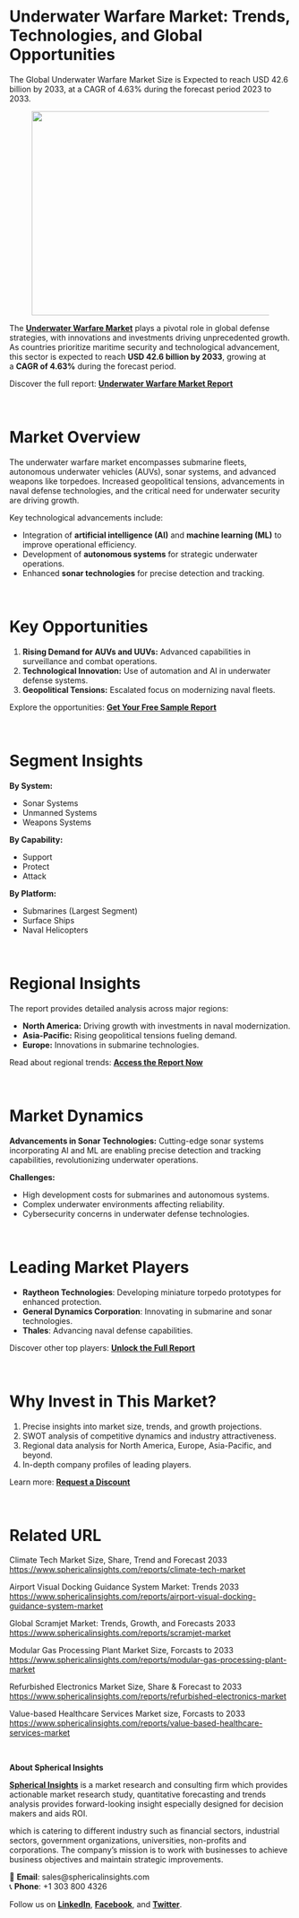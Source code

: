 <h1 id="2571" class="pw-post-title fo fp fq bf fr fs ft fu fv fw fx fy fz ga gb gc gd ge gf gg gh gi gj gk gl gm gn go gp gq bk" data-testid="storyTitle" data-selectable-paragraph="">Underwater Warfare Market: Trends, Technologies, and Global Opportunities</h1>
<div class="fj fk fl fm fn">
<div class="ab cb">
<div class="ci bh ev ew ex ey">
<p id="bc96" class="pw-post-body-paragraph lg lh fq li b lj lk ll lm ln lo lp lq lr ls lt lu lv lw lx ly lz ma mb mc md fj bk" data-selectable-paragraph="">The Global Underwater Warfare Market Size is Expected to reach USD 42.6 billion by 2033, at a CAGR of 4.63% during the forecast period 2023 to 2033.</p>
<figure class="mh mi mj mk ml mm me mf paragraph-image">
<div class="mn mo ed mp bh mq" tabindex="0">
<div class="me mf mg"><picture><source srcset="https://miro.medium.com/v2/resize:fit:640/format:webp/1*qfZlJG_hZ-aIxIW4NtoLNg.jpeg 640w, https://miro.medium.com/v2/resize:fit:720/format:webp/1*qfZlJG_hZ-aIxIW4NtoLNg.jpeg 720w, https://miro.medium.com/v2/resize:fit:750/format:webp/1*qfZlJG_hZ-aIxIW4NtoLNg.jpeg 750w, https://miro.medium.com/v2/resize:fit:786/format:webp/1*qfZlJG_hZ-aIxIW4NtoLNg.jpeg 786w, https://miro.medium.com/v2/resize:fit:828/format:webp/1*qfZlJG_hZ-aIxIW4NtoLNg.jpeg 828w, https://miro.medium.com/v2/resize:fit:1100/format:webp/1*qfZlJG_hZ-aIxIW4NtoLNg.jpeg 1100w, https://miro.medium.com/v2/resize:fit:1400/format:webp/1*qfZlJG_hZ-aIxIW4NtoLNg.jpeg 1400w" type="image/webp" sizes="(min-resolution: 4dppx) and (max-width: 700px) 50vw, (-webkit-min-device-pixel-ratio: 4) and (max-width: 700px) 50vw, (min-resolution: 3dppx) and (max-width: 700px) 67vw, (-webkit-min-device-pixel-ratio: 3) and (max-width: 700px) 65vw, (min-resolution: 2.5dppx) and (max-width: 700px) 80vw, (-webkit-min-device-pixel-ratio: 2.5) and (max-width: 700px) 80vw, (min-resolution: 2dppx) and (max-width: 700px) 100vw, (-webkit-min-device-pixel-ratio: 2) and (max-width: 700px) 100vw, 700px" /><source srcset="https://miro.medium.com/v2/resize:fit:640/1*qfZlJG_hZ-aIxIW4NtoLNg.jpeg 640w, https://miro.medium.com/v2/resize:fit:720/1*qfZlJG_hZ-aIxIW4NtoLNg.jpeg 720w, https://miro.medium.com/v2/resize:fit:750/1*qfZlJG_hZ-aIxIW4NtoLNg.jpeg 750w, https://miro.medium.com/v2/resize:fit:786/1*qfZlJG_hZ-aIxIW4NtoLNg.jpeg 786w, https://miro.medium.com/v2/resize:fit:828/1*qfZlJG_hZ-aIxIW4NtoLNg.jpeg 828w, https://miro.medium.com/v2/resize:fit:1100/1*qfZlJG_hZ-aIxIW4NtoLNg.jpeg 1100w, https://miro.medium.com/v2/resize:fit:1400/1*qfZlJG_hZ-aIxIW4NtoLNg.jpeg 1400w" sizes="(min-resolution: 4dppx) and (max-width: 700px) 50vw, (-webkit-min-device-pixel-ratio: 4) and (max-width: 700px) 50vw, (min-resolution: 3dppx) and (max-width: 700px) 67vw, (-webkit-min-device-pixel-ratio: 3) and (max-width: 700px) 65vw, (min-resolution: 2.5dppx) and (max-width: 700px) 80vw, (-webkit-min-device-pixel-ratio: 2.5) and (max-width: 700px) 80vw, (min-resolution: 2dppx) and (max-width: 700px) 100vw, (-webkit-min-device-pixel-ratio: 2) and (max-width: 700px) 100vw, 700px" data-testid="og" /><img class="bh ko mr c" src="https://miro.medium.com/v2/resize:fit:945/1*qfZlJG_hZ-aIxIW4NtoLNg.jpeg" alt="" width="700" height="364" /></picture></div>
</div>
</figure>
<p id="0427" class="pw-post-body-paragraph lg lh fq li b lj lk ll lm ln lo lp lq lr ls lt lu lv lw lx ly lz ma mb mc md fj bk" data-selectable-paragraph="">The&nbsp;<a class="af ms" href="https://www.sphericalinsights.com/reports/underwater-warfare-market" target="_blank" rel="noopener ugc nofollow"><strong class="li fr">Underwater Warfare Market</strong></a>&nbsp;plays a pivotal role in global defense strategies, with innovations and investments driving unprecedented growth. As countries prioritize maritime security and technological advancement, this sector is expected to reach&nbsp;<strong class="li fr">USD 42.6 billion by 2033</strong>, growing at a&nbsp;<strong class="li fr">CAGR of 4.63%</strong>&nbsp;during the forecast period.</p>
<p id="37b0" class="pw-post-body-paragraph lg lh fq li b lj lk ll lm ln lo lp lq lr ls lt lu lv lw lx ly lz ma mb mc md fj bk" data-selectable-paragraph="">Discover the full report:&nbsp;<a class="af ms" href="https://www.sphericalinsights.com/reports/underwater-warfare-market" target="_blank" rel="noopener ugc nofollow"><strong class="li fr">Underwater Warfare Market Report</strong></a></p>
</div>
</div>
</div>
<div class="ab cb mt mu mv mw">&nbsp;</div>
<div class="fj fk fl fm fn">
<div class="ab cb">
<div class="ci bh ev ew ex ey">
<h1 id="6816" class="nb nc fq bf nd ne nf ng nh ni nj nk nl nm nn no np nq nr ns nt nu nv nw nx ny bk" data-selectable-paragraph="">Market Overview</h1>
<p id="d116" class="pw-post-body-paragraph lg lh fq li b lj nz ll lm ln oa lp lq lr ob lt lu lv oc lx ly lz od mb mc md fj bk" data-selectable-paragraph="">The underwater warfare market encompasses submarine fleets, autonomous underwater vehicles (AUVs), sonar systems, and advanced weapons like torpedoes. Increased geopolitical tensions, advancements in naval defense technologies, and the critical need for underwater security are driving growth.</p>
<p id="4e83" class="pw-post-body-paragraph lg lh fq li b lj lk ll lm ln lo lp lq lr ls lt lu lv lw lx ly lz ma mb mc md fj bk" data-selectable-paragraph="">Key technological advancements include:</p>
<ul class="">
<li id="33e4" class="lg lh fq li b lj lk ll lm ln lo lp lq lr ls lt lu lv lw lx ly lz ma mb mc md oe of og bk" data-selectable-paragraph="">Integration of&nbsp;<strong class="li fr">artificial intelligence (AI)</strong>&nbsp;and&nbsp;<strong class="li fr">machine learning (ML)</strong>&nbsp;to improve operational efficiency.</li>
<li id="8c82" class="lg lh fq li b lj oh ll lm ln oi lp lq lr oj lt lu lv ok lx ly lz ol mb mc md oe of og bk" data-selectable-paragraph="">Development of&nbsp;<strong class="li fr">autonomous systems</strong>&nbsp;for strategic underwater operations.</li>
<li id="4a6f" class="lg lh fq li b lj oh ll lm ln oi lp lq lr oj lt lu lv ok lx ly lz ol mb mc md oe of og bk" data-selectable-paragraph="">Enhanced&nbsp;<strong class="li fr">sonar technologies</strong>&nbsp;for precise detection and tracking.</li>
</ul>
</div>
</div>
</div>
<div class="ab cb mt mu mv mw">&nbsp;</div>
<div class="fj fk fl fm fn">
<div class="ab cb">
<div class="ci bh ev ew ex ey">
<h1 id="3a66" class="nb nc fq bf nd ne nf ng nh ni nj nk nl nm nn no np nq nr ns nt nu nv nw nx ny bk" data-selectable-paragraph="">Key Opportunities</h1>
<ol class="">
<li id="64d5" class="lg lh fq li b lj nz ll lm ln oa lp lq lr ob lt lu lv oc lx ly lz od mb mc md om of og bk" data-selectable-paragraph=""><strong class="li fr">Rising Demand for AUVs and UUVs:</strong>&nbsp;Advanced capabilities in surveillance and combat operations.</li>
<li id="1896" class="lg lh fq li b lj oh ll lm ln oi lp lq lr oj lt lu lv ok lx ly lz ol mb mc md om of og bk" data-selectable-paragraph=""><strong class="li fr">Technological Innovation:</strong>&nbsp;Use of automation and AI in underwater defense systems.</li>
<li id="fd29" class="lg lh fq li b lj oh ll lm ln oi lp lq lr oj lt lu lv ok lx ly lz ol mb mc md om of og bk" data-selectable-paragraph=""><strong class="li fr">Geopolitical Tensions:</strong>&nbsp;Escalated focus on modernizing naval fleets.</li>
</ol>
<p id="01ba" class="pw-post-body-paragraph lg lh fq li b lj lk ll lm ln lo lp lq lr ls lt lu lv lw lx ly lz ma mb mc md fj bk" data-selectable-paragraph="">Explore the opportunities:&nbsp;<a class="af ms" href="https://www.sphericalinsights.com/request-sample/7822" target="_blank" rel="noopener ugc nofollow"><strong class="li fr">Get Your Free Sample Report</strong></a></p>
</div>
</div>
</div>
<div class="ab cb mt mu mv mw">&nbsp;</div>
<div class="fj fk fl fm fn">
<div class="ab cb">
<div class="ci bh ev ew ex ey">
<h1 id="34ec" class="nb nc fq bf nd ne nf ng nh ni nj nk nl nm nn no np nq nr ns nt nu nv nw nx ny bk" data-selectable-paragraph="">Segment Insights</h1>
<p id="bf8d" class="pw-post-body-paragraph lg lh fq li b lj nz ll lm ln oa lp lq lr ob lt lu lv oc lx ly lz od mb mc md fj bk" data-selectable-paragraph=""><strong class="li fr">By System:</strong></p>
<ul class="">
<li id="e0c2" class="lg lh fq li b lj lk ll lm ln lo lp lq lr ls lt lu lv lw lx ly lz ma mb mc md oe of og bk" data-selectable-paragraph="">Sonar Systems</li>
<li id="60a4" class="lg lh fq li b lj oh ll lm ln oi lp lq lr oj lt lu lv ok lx ly lz ol mb mc md oe of og bk" data-selectable-paragraph="">Unmanned Systems</li>
<li id="2377" class="lg lh fq li b lj oh ll lm ln oi lp lq lr oj lt lu lv ok lx ly lz ol mb mc md oe of og bk" data-selectable-paragraph="">Weapons Systems</li>
</ul>
<p id="d417" class="pw-post-body-paragraph lg lh fq li b lj lk ll lm ln lo lp lq lr ls lt lu lv lw lx ly lz ma mb mc md fj bk" data-selectable-paragraph=""><strong class="li fr">By Capability:</strong></p>
<ul class="">
<li id="068a" class="lg lh fq li b lj lk ll lm ln lo lp lq lr ls lt lu lv lw lx ly lz ma mb mc md oe of og bk" data-selectable-paragraph="">Support</li>
<li id="f572" class="lg lh fq li b lj oh ll lm ln oi lp lq lr oj lt lu lv ok lx ly lz ol mb mc md oe of og bk" data-selectable-paragraph="">Protect</li>
<li id="71c1" class="lg lh fq li b lj oh ll lm ln oi lp lq lr oj lt lu lv ok lx ly lz ol mb mc md oe of og bk" data-selectable-paragraph="">Attack</li>
</ul>
<p id="7fd6" class="pw-post-body-paragraph lg lh fq li b lj lk ll lm ln lo lp lq lr ls lt lu lv lw lx ly lz ma mb mc md fj bk" data-selectable-paragraph=""><strong class="li fr">By Platform:</strong></p>
<ul class="">
<li id="d4ee" class="lg lh fq li b lj lk ll lm ln lo lp lq lr ls lt lu lv lw lx ly lz ma mb mc md oe of og bk" data-selectable-paragraph="">Submarines (Largest Segment)</li>
<li id="de26" class="lg lh fq li b lj oh ll lm ln oi lp lq lr oj lt lu lv ok lx ly lz ol mb mc md oe of og bk" data-selectable-paragraph="">Surface Ships</li>
<li id="a469" class="lg lh fq li b lj oh ll lm ln oi lp lq lr oj lt lu lv ok lx ly lz ol mb mc md oe of og bk" data-selectable-paragraph="">Naval Helicopters</li>
</ul>
</div>
</div>
</div>
<div class="ab cb mt mu mv mw">&nbsp;</div>
<div class="fj fk fl fm fn">
<div class="ab cb">
<div class="ci bh ev ew ex ey">
<h1 id="fac0" class="nb nc fq bf nd ne nf ng nh ni nj nk nl nm nn no np nq nr ns nt nu nv nw nx ny bk" data-selectable-paragraph="">Regional Insights</h1>
<p id="cb9c" class="pw-post-body-paragraph lg lh fq li b lj nz ll lm ln oa lp lq lr ob lt lu lv oc lx ly lz od mb mc md fj bk" data-selectable-paragraph="">The report provides detailed analysis across major regions:</p>
<ul class="">
<li id="adf3" class="lg lh fq li b lj lk ll lm ln lo lp lq lr ls lt lu lv lw lx ly lz ma mb mc md oe of og bk" data-selectable-paragraph=""><strong class="li fr">North America:</strong>&nbsp;Driving growth with investments in naval modernization.</li>
<li id="ae38" class="lg lh fq li b lj oh ll lm ln oi lp lq lr oj lt lu lv ok lx ly lz ol mb mc md oe of og bk" data-selectable-paragraph=""><strong class="li fr">Asia-Pacific:</strong>&nbsp;Rising geopolitical tensions fueling demand.</li>
<li id="e2e3" class="lg lh fq li b lj oh ll lm ln oi lp lq lr oj lt lu lv ok lx ly lz ol mb mc md oe of og bk" data-selectable-paragraph=""><strong class="li fr">Europe:</strong>&nbsp;Innovations in submarine technologies.</li>
</ul>
<p id="b8e2" class="pw-post-body-paragraph lg lh fq li b lj lk ll lm ln lo lp lq lr ls lt lu lv lw lx ly lz ma mb mc md fj bk" data-selectable-paragraph="">Read about regional trends:&nbsp;<a class="af ms" href="https://www.sphericalinsights.com/reports/underwater-warfare-market" target="_blank" rel="noopener ugc nofollow"><strong class="li fr">Access the Report Now</strong></a></p>
</div>
</div>
</div>
<div class="ab cb mt mu mv mw">&nbsp;</div>
<div class="fj fk fl fm fn">
<div class="ab cb">
<div class="ci bh ev ew ex ey">
<h1 id="c6a8" class="nb nc fq bf nd ne nf ng nh ni nj nk nl nm nn no np nq nr ns nt nu nv nw nx ny bk" data-selectable-paragraph="">Market Dynamics</h1>
<p id="3315" class="pw-post-body-paragraph lg lh fq li b lj nz ll lm ln oa lp lq lr ob lt lu lv oc lx ly lz od mb mc md fj bk" data-selectable-paragraph=""><strong class="li fr">Advancements in Sonar Technologies:</strong>&nbsp;Cutting-edge sonar systems incorporating AI and ML are enabling precise detection and tracking capabilities, revolutionizing underwater operations.</p>
<p id="522c" class="pw-post-body-paragraph lg lh fq li b lj lk ll lm ln lo lp lq lr ls lt lu lv lw lx ly lz ma mb mc md fj bk" data-selectable-paragraph=""><strong class="li fr">Challenges:</strong></p>
<ul class="">
<li id="523d" class="lg lh fq li b lj lk ll lm ln lo lp lq lr ls lt lu lv lw lx ly lz ma mb mc md oe of og bk" data-selectable-paragraph="">High development costs for submarines and autonomous systems.</li>
<li id="ea90" class="lg lh fq li b lj oh ll lm ln oi lp lq lr oj lt lu lv ok lx ly lz ol mb mc md oe of og bk" data-selectable-paragraph="">Complex underwater environments affecting reliability.</li>
<li id="c45c" class="lg lh fq li b lj oh ll lm ln oi lp lq lr oj lt lu lv ok lx ly lz ol mb mc md oe of og bk" data-selectable-paragraph="">Cybersecurity concerns in underwater defense technologies.</li>
</ul>
</div>
</div>
</div>
<div class="ab cb mt mu mv mw">&nbsp;</div>
<div class="fj fk fl fm fn">
<div class="ab cb">
<div class="ci bh ev ew ex ey">
<h1 id="ae42" class="nb nc fq bf nd ne nf ng nh ni nj nk nl nm nn no np nq nr ns nt nu nv nw nx ny bk" data-selectable-paragraph="">Leading Market Players</h1>
<ul class="">
<li id="916e" class="lg lh fq li b lj nz ll lm ln oa lp lq lr ob lt lu lv oc lx ly lz od mb mc md oe of og bk" data-selectable-paragraph=""><strong class="li fr">Raytheon Technologies</strong>: Developing miniature torpedo prototypes for enhanced protection.</li>
<li id="f55b" class="lg lh fq li b lj oh ll lm ln oi lp lq lr oj lt lu lv ok lx ly lz ol mb mc md oe of og bk" data-selectable-paragraph=""><strong class="li fr">General Dynamics Corporation</strong>: Innovating in submarine and sonar technologies.</li>
<li id="1e2a" class="lg lh fq li b lj oh ll lm ln oi lp lq lr oj lt lu lv ok lx ly lz ol mb mc md oe of og bk" data-selectable-paragraph=""><strong class="li fr">Thales</strong>: Advancing naval defense capabilities.</li>
</ul>
<p id="8021" class="pw-post-body-paragraph lg lh fq li b lj lk ll lm ln lo lp lq lr ls lt lu lv lw lx ly lz ma mb mc md fj bk" data-selectable-paragraph="">Discover other top players:&nbsp;<a class="af ms" href="https://www.sphericalinsights.com/reports/underwater-warfare-market" target="_blank" rel="noopener ugc nofollow"><strong class="li fr">Unlock the Full Report</strong></a></p>
</div>
</div>
</div>
<div class="ab cb mt mu mv mw">&nbsp;</div>
<div class="fj fk fl fm fn">
<div class="ab cb">
<div class="ci bh ev ew ex ey">
<h1 id="d580" class="nb nc fq bf nd ne nf ng nh ni nj nk nl nm nn no np nq nr ns nt nu nv nw nx ny bk" data-selectable-paragraph="">Why Invest in This Market?</h1>
<ol class="">
<li id="8f3c" class="lg lh fq li b lj nz ll lm ln oa lp lq lr ob lt lu lv oc lx ly lz od mb mc md om of og bk" data-selectable-paragraph="">Precise insights into market size, trends, and growth projections.</li>
<li id="b8db" class="lg lh fq li b lj oh ll lm ln oi lp lq lr oj lt lu lv ok lx ly lz ol mb mc md om of og bk" data-selectable-paragraph="">SWOT analysis of competitive dynamics and industry attractiveness.</li>
<li id="2cde" class="lg lh fq li b lj oh ll lm ln oi lp lq lr oj lt lu lv ok lx ly lz ol mb mc md om of og bk" data-selectable-paragraph="">Regional data analysis for North America, Europe, Asia-Pacific, and beyond.</li>
<li id="d42c" class="lg lh fq li b lj oh ll lm ln oi lp lq lr oj lt lu lv ok lx ly lz ol mb mc md om of og bk" data-selectable-paragraph="">In-depth company profiles of leading players.</li>
</ol>
<p id="9d6d" class="pw-post-body-paragraph lg lh fq li b lj lk ll lm ln lo lp lq lr ls lt lu lv lw lx ly lz ma mb mc md fj bk" data-selectable-paragraph="">Learn more:&nbsp;<a class="af ms" href="https://www.sphericalinsights.com/request-discount/7822" target="_blank" rel="noopener ugc nofollow"><strong class="li fr">Request a Discount</strong></a></p>
</div>
</div>
</div>
<div class="ab cb mt mu mv mw">&nbsp;</div>
<div class="fj fk fl fm fn">
<div class="ab cb">
<div class="ci bh ev ew ex ey">
<h1 id="8f0f" class="nb nc fq bf nd ne nf ng nh ni nj nk nl nm nn no np nq nr ns nt nu nv nw nx ny bk" data-selectable-paragraph="">Related URL</h1>
<p id="1431" class="pw-post-body-paragraph lg lh fq li b lj nz ll lm ln oa lp lq lr ob lt lu lv oc lx ly lz od mb mc md fj bk" data-selectable-paragraph="">Climate Tech Market Size, Share, Trend and Forecast 2033<br /><a class="af ms" href="https://www.sphericalinsights.com/reports/climate-tech-market" target="_blank" rel="noopener ugc nofollow">https://www.sphericalinsights.com/reports/climate-tech-market</a></p>
<p id="6f78" class="pw-post-body-paragraph lg lh fq li b lj lk ll lm ln lo lp lq lr ls lt lu lv lw lx ly lz ma mb mc md fj bk" data-selectable-paragraph="">Airport Visual Docking Guidance System Market: Trends 2033<br /><a class="af ms" href="https://www.sphericalinsights.com/reports/airport-visual-docking-guidance-system-market" target="_blank" rel="noopener ugc nofollow">https://www.sphericalinsights.com/reports/airport-visual-docking-guidance-system-market</a></p>
<p id="e7bc" class="pw-post-body-paragraph lg lh fq li b lj lk ll lm ln lo lp lq lr ls lt lu lv lw lx ly lz ma mb mc md fj bk" data-selectable-paragraph="">Global Scramjet Market: Trends, Growth, and Forecasts 2033<br /><a class="af ms" href="https://www.sphericalinsights.com/reports/scramjet-market" target="_blank" rel="noopener ugc nofollow">https://www.sphericalinsights.com/reports/scramjet-market</a></p>
<p id="ed2c" class="pw-post-body-paragraph lg lh fq li b lj lk ll lm ln lo lp lq lr ls lt lu lv lw lx ly lz ma mb mc md fj bk" data-selectable-paragraph="">Modular Gas Processing Plant Market Size, Forcasts to 2033<br /><a class="af ms" href="https://www.sphericalinsights.com/reports/modular-gas-processing-plant-market" target="_blank" rel="noopener ugc nofollow">https://www.sphericalinsights.com/reports/modular-gas-processing-plant-market</a></p>
<p id="c947" class="pw-post-body-paragraph lg lh fq li b lj lk ll lm ln lo lp lq lr ls lt lu lv lw lx ly lz ma mb mc md fj bk" data-selectable-paragraph="">Refurbished Electronics Market Size, Share &amp; Forecast to 2033<br /><a class="af ms" href="https://www.sphericalinsights.com/reports/refurbished-electronics-market" target="_blank" rel="noopener ugc nofollow">https://www.sphericalinsights.com/reports/refurbished-electronics-market</a></p>
<p id="742a" class="pw-post-body-paragraph lg lh fq li b lj lk ll lm ln lo lp lq lr ls lt lu lv lw lx ly lz ma mb mc md fj bk" data-selectable-paragraph="">Value-based Healthcare Services Market size, Forcasts to 2033<br /><a class="af ms" href="https://www.sphericalinsights.com/reports/value-based-healthcare-services-market" target="_blank" rel="noopener ugc nofollow">https://www.sphericalinsights.com/reports/value-based-healthcare-services-market</a></p>
</div>
</div>
</div>
<div class="ab cb mt mu mv mw">&nbsp;</div>
<div class="fj fk fl fm fn">
<div class="ab cb">
<div class="ci bh ev ew ex ey">
<p id="2c3b" class="pw-post-body-paragraph lg lh fq li b lj lk ll lm ln lo lp lq lr ls lt lu lv lw lx ly lz ma mb mc md fj bk" data-selectable-paragraph=""><strong class="li fr">About Spherical Insights</strong></p>
<p id="f501" class="pw-post-body-paragraph lg lh fq li b lj lk ll lm ln lo lp lq lr ls lt lu lv lw lx ly lz ma mb mc md fj bk" data-selectable-paragraph=""><a class="af ms" href="https://www.sphericalinsights.com/" target="_blank" rel="noopener ugc nofollow"><strong class="li fr">Spherical Insights</strong></a>&nbsp;is a market research and consulting firm which provides actionable market research study, quantitative forecasting and trends analysis provides forward-looking insight especially designed for decision makers and aids ROI.</p>
<p id="8deb" class="pw-post-body-paragraph lg lh fq li b lj lk ll lm ln lo lp lq lr ls lt lu lv lw lx ly lz ma mb mc md fj bk" data-selectable-paragraph="">which is catering to different industry such as financial sectors, industrial sectors, government organizations, universities, non-profits and corporations. The company&rsquo;s mission is to work with businesses to achieve business objectives and maintain strategic improvements.</p>
<p id="82af" class="pw-post-body-paragraph lg lh fq li b lj lk ll lm ln lo lp lq lr ls lt lu lv lw lx ly lz ma mb mc md fj bk" data-selectable-paragraph="">📧&nbsp;<strong class="li fr">Email</strong>: sales@sphericalinsights.com<br />📞&nbsp;<strong class="li fr">Phone</strong>: +1 303 800 4326</p>
<p id="26c6" class="pw-post-body-paragraph lg lh fq li b lj lk ll lm ln lo lp lq lr ls lt lu lv lw lx ly lz ma mb mc md fj bk" data-selectable-paragraph="">Follow us on&nbsp;<a class="af ms" href="https://www.linkedin.com/company/spherical-insight/" target="_blank" rel="noopener ugc nofollow"><strong class="li fr">LinkedIn</strong></a>,&nbsp;<a class="af ms" href="https://www.facebook.com/sphericalinsights22" target="_blank" rel="noopener ugc nofollow"><strong class="li fr">Facebook</strong></a>, and&nbsp;<a class="af ms" href="https://twitter.com/SInsights_US" target="_blank" rel="noopener ugc nofollow"><strong class="li fr">Twitter</strong></a>.</p>
</div>
</div>
</div>
